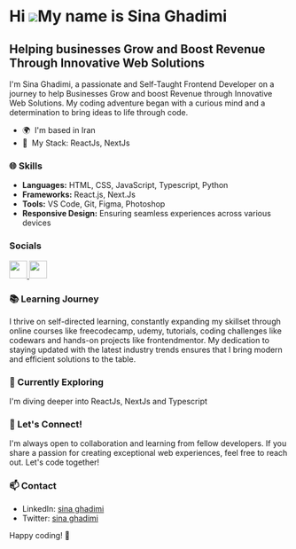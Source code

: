 # Hi ![](https://user-images.githubusercontent.com/18350557/176309783-0785949b-9127-417c-8b55-ab5a4333674e.gif)My name is Sina Ghadimi

## Helping businesses Grow and Boost Revenue Through Innovative Web Solutions

I'm Sina Ghadimi, a passionate and Self-Taught Frontend Developer on a journey to help Businesses Grow and boost Revenue through Innovative Web Solutions. My coding adventure began with a curious mind and a determination to bring ideas to life through code.

- 🌍  I'm based in Iran
- 🧠  My Stack: ReactJs, NextJs

### 🌐 Skills

- **Languages:** HTML, CSS, JavaScript, Typescript, Python
- **Frameworks:** React.js, Next.Js
- **Tools:** VS Code, Git, Figma, Photoshop
- **Responsive Design:** Ensuring seamless experiences across various devices

### Socials

<p align="left">  <a href="https://www.github.com/sina-develops" target="_blank" rel="noreferrer"> <picture> <source media="(prefers-color-scheme: dark)" srcset="https://raw.githubusercontent.com/danielcranney/readme-generator/main/public/icons/socials/github-dark.svg" /> <source media="(prefers-color-scheme: light)" srcset="https://raw.githubusercontent.com/danielcranney/readme-generator/main/public/icons/socials/github.svg" /> <img src="https://raw.githubusercontent.com/danielcranney/readme-generator/main/public/icons/socials/github.svg" width="32" height="32" /> </picture> </a>  <a href="https://www.x.com/sinadevelops" target="_blank" rel="noreferrer"> <picture> <source media="(prefers-color-scheme: dark)" srcset="https://raw.githubusercontent.com/danielcranney/readme-generator/main/public/icons/socials/twitter-dark.svg" /> <source media="(prefers-color-scheme: light)" srcset="https://raw.githubusercontent.com/danielcranney/readme-generator/main/public/icons/socials/twitter.svg" /> <img src="https://raw.githubusercontent.com/danielcranney/readme-generator/main/public/icons/socials/twitter.svg" width="32" height="32" /> </picture> </a></p>

### 📚 Learning Journey

I thrive on self-directed learning, constantly expanding my skillset through online courses like freecodecamp, udemy, tutorials, coding challenges like codewars and hands-on projects like frontendmentor. My dedication to staying updated with the latest industry trends ensures that I bring modern and efficient solutions to the table.

### 🌱 Currently Exploring

I'm diving deeper into ReactJs, NextJs and Typescript

### 🤝 Let's Connect!

I'm always open to collaboration and learning from fellow developers. If you share a passion for creating exceptional web experiences, feel free to reach out. Let's code together!

### 📫 Contact

- LinkedIn: [sina ghadimi](https://www.linkedin.com/in/sina-ghadimi/)
- Twitter: [sina ghadimi](https://twitter.com/sinadevelops)

Happy coding! 🚀
